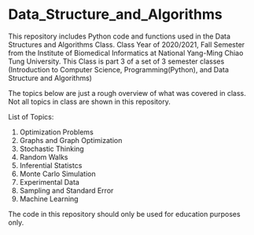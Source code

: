 # Data_Structure_and_Algorithms
This repository includes Python code and functions used in the Data Structures and Algorithms Class.
Class Year of 2020/2021, Fall Semester
from the Institute of Biomedical Informatics at National Yang-Ming Chiao Tung University.
This Class is part 3 of a set of 3 semester classes (Introduction to Computer Science, Programming(Python), and Data Structure and Algorithms)

The topics below are just a rough overview of what was covered in class. Not all topics in class are shown in this repository.

List of Topics:
1. Optimization Problems
2. Graphs and Graph Optimization
3. Stochastic Thinking
4. Random Walks
5. Inferential Statistcs
6. Monte Carlo Simulation
7. Experimental Data
8. Sampling and Standard Error
9. Machine Learning

The code in this repository should only be used for education purposes only.
